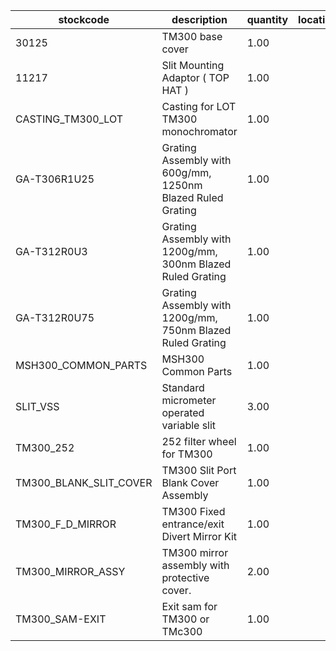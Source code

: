 |stockcode|description|quantity|location|
|---------|-----------|--------|--------|
|30125|TM300 base cover|1.00||
|11217|Slit Mounting Adaptor ( TOP HAT )|1.00||
|CASTING_TM300_LOT|Casting for LOT TM300 monochromator|1.00||
|GA-T306R1U25|Grating Assembly with 600g/mm, 1250nm Blazed Ruled Grating|1.00||
|GA-T312R0U3|Grating Assembly with 1200g/mm, 300nm Blazed Ruled Grating|1.00||
|GA-T312R0U75|Grating Assembly with 1200g/mm, 750nm Blazed Ruled Grating|1.00||
|MSH300_COMMON_PARTS|MSH300 Common Parts|1.00||
|SLIT_VSS|Standard micrometer operated variable slit|3.00||
|TM300_252|252 filter wheel for TM300|1.00||
|TM300_BLANK_SLIT_COVER|TM300 Slit Port Blank Cover Assembly|1.00||
|TM300_F_D_MIRROR|TM300 Fixed entrance/exit Divert Mirror Kit|1.00||
|TM300_MIRROR_ASSY|TM300 mirror assembly with protective cover.|2.00||
|TM300_SAM-EXIT|Exit sam for TM300 or TMc300|1.00||
